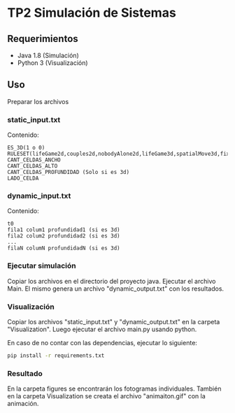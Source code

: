 # TP2 Simulación de Sistemas


## Requerimientos

- Java 1.8 (Simulación)
- Python 3 (Visualización)


## Uso

Preparar los archivos

### static_input.txt

Contenido:

```text
ES_3D(1 o 0)
RULESET(lifeGame2d,couples2d,nobodyAlone2d,lifeGame3d,spatialMove3d,fixedNumber3d)
CANT_CELDAS_ANCHO
CANT_CELDAS_ALTO
CANT_CELDAS_PROFUNDIDAD (Solo si es 3d)
LADO_CELDA
```

### dynamic_input.txt

Contenido:

```text
t0
fila1 colum1 profundidad1 (si es 3d)
fila2 colum2 profundidad2 (si es 3d)
...
filaN columN profundidadN (si es 3d)
```

### Ejecutar simulación

Copiar los archivos en el directorio del proyecto java. Ejecutar el archivo Main. El mismo genera un archivo "dynamic_output.txt" con los resultados.

### Visualización

Copiar los archivos "static_input.txt" y "dynamic_output.txt" en la carpeta "Visualization".
Luego ejecutar el archivo main.py usando python.

En caso de no contar con las dependencias, ejecutar lo siguiente:
```bash
pip install -r requirements.txt
```

### Resultado

En la carpeta figures se encontrarán los fotogramas individuales. También en la carpeta Visualization se creata el archivo "animaiton.gif" con la animación.
